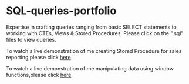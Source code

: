 # SQL-queries-portfolio

Expertise in crafting queries ranging from basic SELECT statements to working with CTEs, Views & Stored Procedures. Please click on the ".sql" files to view queries.

To watch a live demonstration of me creating Stored Procedure for sales reporting,please click [here](https://www.linkedin.com/posts/adebowale-oluwasanmi_sqlserver-storedprocedure-databasemanagement-activity-7304834665389957121-GauH?utm_source=share&utm_medium=member_desktop&rcm=ACoAAB41p60BzoVPOASftFIKsCcWJnW0Wxxrqr8)

To watch a live demonstration of me manipulating data using window functions,please click [here](https://www.linkedin.com/posts/adebowale-oluwasanmi_sql-dataanalytics-windowfunctions-activity-7302325287420096512-as5f?utm_source=share&utm_medium=member_desktop&rcm=ACoAAB41p60BzoVPOASftFIKsCcWJnW0Wxxrqr8)
